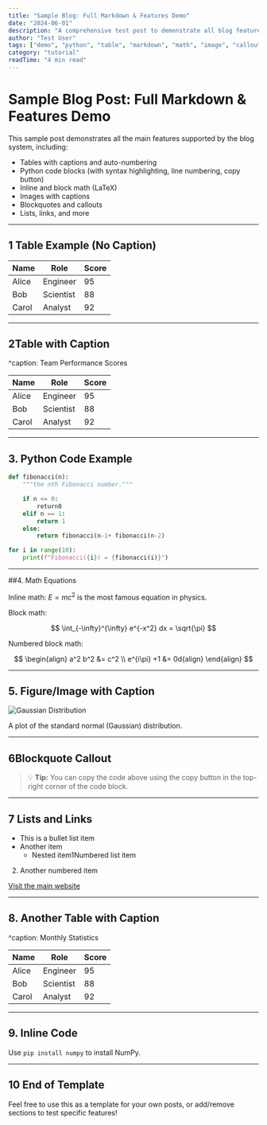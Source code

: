 ```yaml
---
title: "Sample Blog: Full Markdown & Features Demo"
date: "2024-06-01"
description: "A comprehensive test post to demonstrate all blog features: tables, Python code, math, images, callouts, and more."
author: "Test User"
tags: ["demo", "python", "table", "markdown", "math", "image", "callout"]
category: "tutorial"
readTime: "4 min read"
---
```


# Sample Blog Post: Full Markdown & Features Demo

This sample post demonstrates all the main features supported by the blog system, including:
- Tables with captions and auto-numbering
- Python code blocks (with syntax highlighting, line numbering, copy button)
- Inline and block math (LaTeX)
- Images with captions
- Blockquotes and callouts
- Lists, links, and more

---

## 1 Table Example (No Caption)

| Name   | Role     | Score |
|--------|----------|-------|
| Alice  | Engineer | 95    |
| Bob    | Scientist| 88    |
| Carol  | Analyst  | 92    |

---

## 2Table with Caption

^caption: Team Performance Scores

| Name   | Role     | Score |
|--------|----------|-------|
| Alice  | Engineer | 95    |
| Bob    | Scientist| 88    |
| Carol  | Analyst  | 92    |

---

## 3. Python Code Example

```python
def fibonacci(n):
    """the nth Fibonacci number."""

    if n <= 0:
        return0
    elif n == 1:
        return 1
    else:
        return fibonacci(n-1+ fibonacci(n-2)

for i in range(10):
    print(f"Fibonacci({i}) = {fibonacci(i)}")
```

---

##4. Math Equations

Inline math: $E = mc^2$ is the most famous equation in physics.

Block math:

$$
\int_{-\infty}^{\infty} e^{-x^2} dx = \sqrt{\pi}
$$

Numbered block math:

$$
\begin{align}
    a^2 b^2 &= c^2 \\
    e^{i\pi} +1 &= 0d{align}
\end{align}
$$

---

## 5. Figure/Image with Caption

![Gaussian Distribution](../assets/images/playground/gaussian-dist.png "Gaussian Distribution{width=60%}")

A plot of the standard normal (Gaussian) distribution.

---

## 6Blockquote Callout

> 💡 **Tip:** You can copy the code above using the copy button in the top-right corner of the code block.

---

## 7 Lists and Links

- This is a bullet list item
- Another item
    - Nested item1Numbered list item
2. Another numbered item

[Visit the main website](../index.html)

---

## 8. Another Table with Caption

^caption: Monthly Statistics

| Name   | Role     | Score |
|--------|----------|-------|
| Alice  | Engineer | 95    |
| Bob    | Scientist| 88    |
| Carol  | Analyst  | 92    |

---

## 9. Inline Code

Use `pip install numpy` to install NumPy.

---

## 10 End of Template

Feel free to use this as a template for your own posts, or add/remove sections to test specific features! 
